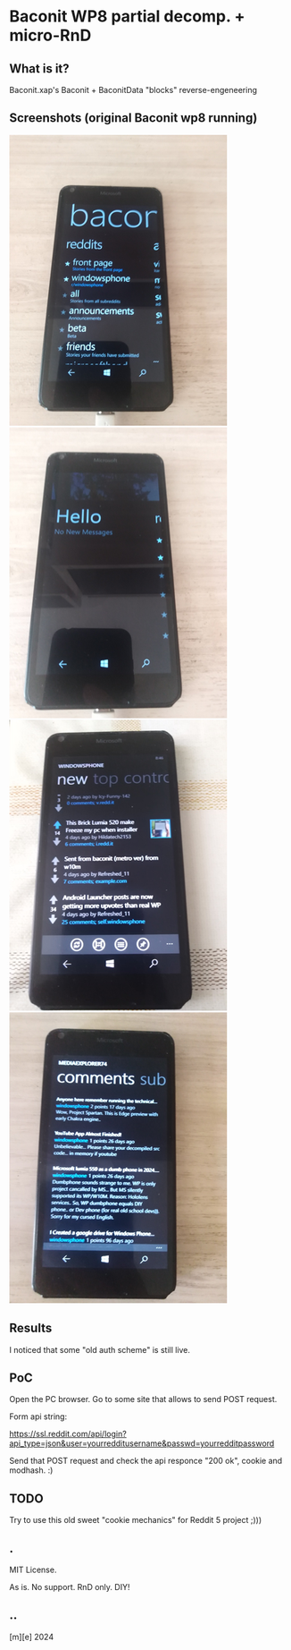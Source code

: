 # Baconit WP8 partial decomp. + micro-RnD

## What is it?

Baconit.xap's Baconit + BaconitData "blocks" reverse-engeneering

## Screenshots (original Baconit wp8 running)
![](Images/shot01.png)
![](Images/shot02.png)
![](Images/shot03.png)
![](Images/shot04.png)


## Results

I noticed that some "old auth scheme" is still live.

## PoC

Open the PC browser. Go to some site that allows to send POST request.

Form api string:

https://ssl.reddit.com/api/login?api_type=json&user=yourredditusername&passwd=yourredditpassword

Send that POST request and check the api responce "200 ok", cookie and modhash. :)

## TODO
Try to use this old sweet "cookie mechanics" for Reddit 5 project ;)))

## .
MIT License.

As is. No support. RnD only. DIY!

## ..
[m][e] 2024